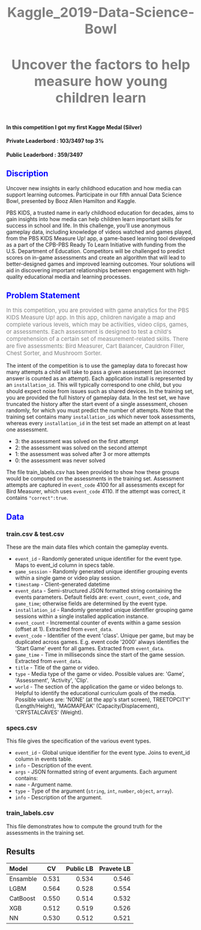 <h1 style="font-size:36px;text-align:center;color:gray"> <b>Kaggle_2019-Data-Science-Bowl</b> </h1>

<h4 style="font-size:36px;text-align:center;color:gray"> <b>Uncover the factors to help measure how young children learn</b> </h4>
 
 <p><b>In this competition I got my first Kagge Medal (Silver)</b></b>
 
 #### Private Leaderbord : 103/3497 top 3%
 #### Public Leaderbord : 359/3497 
 
<h2 style="color:blue">Discription</h2>

<p>
Uncover new insights in early childhood education and how media can support learning outcomes. Participate in our fifth annual Data Science Bowl, presented by Booz Allen Hamilton and Kaggle.

PBS KIDS, a trusted name in early childhood education for decades, aims to gain insights into how media can help children learn important skills for success in school and life. In this challenge, you’ll use anonymous gameplay data, including knowledge of videos watched and games played, from the PBS KIDS Measure Up! app, a game-based learning tool developed as a part of the CPB-PBS Ready To Learn Initiative with funding from the U.S. Department of Education. Competitors will be challenged to predict scores on in-game assessments and create an algorithm that will lead to better-designed games and improved learning outcomes. Your solutions will aid in discovering important relationships between engagement with high-quality educational media and learning processes.</p>

<h2 style="color:blue">Problem Statement</h2>
<p style="color:gray;font-size:15px">
In this competition, you are provided with game analytics for the PBS KIDS Measure Up! app. In this app, children navigate a map and complete various levels, which may be activities, video clips, games, or assessments. Each assessment is designed to test a child's comprehension of a certain set of measurement-related skills. There are five assessments: Bird Measurer, Cart Balancer, Cauldron Filler, Chest Sorter, and Mushroom Sorter.</br>

 The intent of the competition is to use the gameplay data to forecast how many attempts a child will take to pass a given assessment (an incorrect answer is counted as an attempt). Each application install is represented by an `installation_id`. This will typically correspond to one child, but you should expect noise from issues such as shared devices. In the training set, you are provided the full history of gameplay data. In the test set, we have truncated the history after the start event of a single assessment, chosen randomly, for which you must predict the number of attempts. Note that the training set contains many `installation_id`s which never took assessments, whereas every `installation_id` in the test set made an attempt on at least one assessment.</br>
 
- 3: the assessment was solved on the first attempt
- 2: the assessment was solved on the second attempt
- 1: the assessment was solved after 3 or more attempts
- 0: the assessment was never solved

The file train_labels.csv has been provided to show how these groups would be computed on the assessments in the training set. Assessment attempts are captured in `event_code` 4100 for all assessments except for Bird Measurer, which uses `event_code` 4110. If the attempt was correct, it contains `"correct":true`.
</p>

<h2 style="color:blue">Data</h2>

<h3>train.csv & test.csv</h3>

These are the main data files which contain the gameplay events.

- `event_id` - Randomly generated unique identifier for the event type. Maps to event_id column in specs table.
- `game_session` - Randomly generated unique identifier grouping events within a single game or video play session.
- `timestamp` - Client-generated datetime
- `event_data` - Semi-structured JSON formatted string containing the events parameters. Default fields are: `event_count`, `event_code`, and `game_time`; otherwise fields are determined by the event type.
- `installation_id` - Randomly generated unique identifier grouping game sessions within a single installed application instance.
- `event_count` - Incremental counter of events within a game session (offset at 1). Extracted from `event_data`.
- `event_code` - Identifier of the event 'class'. Unique per game, but may be duplicated across games. E.g. event code '2000' always identifies the 'Start Game' event for all games. Extracted from `event_data`.
- `game_time` - Time in milliseconds since the start of the game session. Extracted from `event_data`.
- `title` - Title of the game or video.
- `type` - Media type of the game or video. Possible values are: 'Game', 'Assessment', 'Activity', 'Clip'.
- `world` - The section of the application the game or video belongs to. Helpful to identify the educational curriculum goals of the media. Possible values are: 'NONE' (at the app's start screen), TREETOPCITY' (Length/Height), 'MAGMAPEAK' (Capacity/Displacement), 'CRYSTALCAVES' (Weight).

<h3>specs.csv</h3>

This file gives the specification of the various event types.

- `event_id` - Global unique identifier for the event type. Joins to event_id column in events table.
- `info` - Description of the event.
- `args` - JSON formatted string of event arguments. Each argument contains:
- `name` - Argument name.
- `type` - Type of the argument (`string`, `int`, `number`, `object`, `array`).
- `info` - Description of the argument.

<h3>train_labels.csv</h3>

This file demonstrates how to compute the ground truth for the assessments in the training set.

## Results

| Model          | CV    | Public LB | Pravete LB|
| :------------  |:-----:| -----:    | -----:    |
| Ensamble       | 0.531 | 0.534     | 0.546     |
| LGBM           | 0.564 | 0.528     | 0.554     |
| CatBoost       | 0.550 | 0.514     | 0.532     |
| XGB            | 0.512 | 0.519     | 0.526     |
| NN             | 0.530 | 0.512     | 0.521     |








 
 

